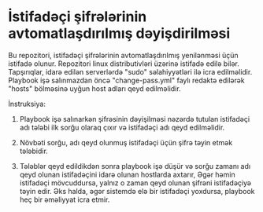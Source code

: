 # İstifadəçi şifrələrinin avtomatlaşdırılmış dəyişdirilməsi
Bu repozitori, istifadəçi şifrələrinin avtomatlaşdırılmış yenilənməsi üçün istifadə olunur. Repozitori linux distributivləri üzərinə istifadə edilə bilər. Tapşırıqlar, idarə edilən serverlərdə "sudo" səlahiyyətləri ilə icra edilməlidir. Playbook işə salınmazdan öncə "change-pass.yml" faylı redaktə edilərək "hosts" bölməsinə uyğun host adları qeyd edilməlidir.

İnstruksiya:

1. Playbook işə salınarkən şifrəsinin dəyişilməsi nəzərdə tutulan istifadəçi adı tələbi ilk sorğu olaraq çıxır və istifadəçi adı qeyd edilməlidir.

2. Növbəti sorğu, adı qeyd olunmuş istifadəçi üçün şifrə təyin etmək tələbidir.

3. Tələblər qeyd edildikdən sonra playbook işə düşür və sorğu zamanı adı qeyd olunan istifadəçini idarə olunan hostlarda axtarır, Əgər həmin istifadəçi mövcuddursa, yalnız o zaman qeyd olunan şifrəni istifadəçiyə təyin edir. Əks halda, əgər sistemdə elə bir istifadəçi yoxdursa, playbook heç bir əməliyyat icra etmir.
